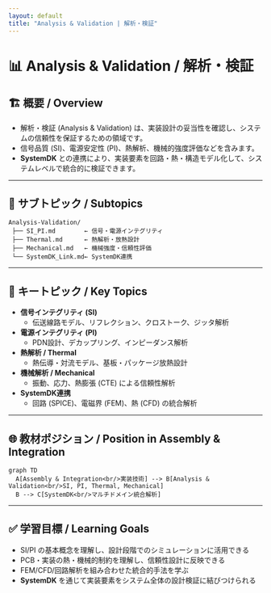 ```yaml
---
layout: default
title: "Analysis & Validation | 解析・検証"
---
```


# 📊 Analysis & Validation / 解析・検証

## 🏗 概要 / Overview
- 解析・検証 (Analysis & Validation) は、実装設計の妥当性を確認し、システムの信頼性を保証するための領域です。  
- 信号品質 (SI)、電源安定性 (PI)、熱解析、機械的強度評価などを含みます。  
- **SystemDK** との連携により、実装要素を回路・熱・構造モデル化して、システムレベルで統合的に検証できます。  

---

## 📂 サブトピック / Subtopics
```
Analysis-Validation/
 ├── SI_PI.md        ← 信号・電源インテグリティ
 ├── Thermal.md      ← 熱解析・放熱設計
 ├── Mechanical.md   ← 機械強度・信頼性評価
 └── SystemDK_Link.md← SystemDK連携
```

---

## 🔑 キートピック / Key Topics
- **信号インテグリティ (SI)**  
  - 伝送線路モデル、リフレクション、クロストーク、ジッタ解析  
- **電源インテグリティ (PI)**  
  - PDN設計、デカップリング、インピーダンス解析  
- **熱解析 / Thermal**  
  - 熱伝導・対流モデル、基板・パッケージ放熱設計  
- **機械解析 / Mechanical**  
  - 振動、応力、熱膨張 (CTE) による信頼性解析  
- **SystemDK連携**  
  - 回路 (SPICE)、電磁界 (FEM)、熱 (CFD) の統合解析  

---

## 🌐 教材ポジション / Position in Assembly & Integration
```mermaid
graph TD
  A[Assembly & Integration<br/>実装技術] --> B[Analysis & Validation<br/>SI, PI, Thermal, Mechanical]
  B --> C[SystemDK<br/>マルチドメイン統合解析]
```

---

## ✅ 学習目標 / Learning Goals
- SI/PI の基本概念を理解し、設計段階でのシミュレーションに活用できる  
- PCB・実装の熱・機械的制約を理解し、信頼性設計に反映できる  
- FEM/CFD/回路解析を組み合わせた統合的手法を学ぶ  
- **SystemDK** を通じて実装要素をシステム全体の設計検証に結びつけられる  
